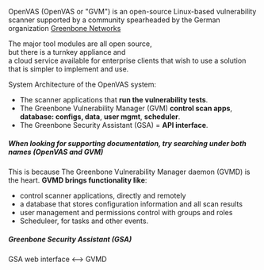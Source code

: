 OpenVAS (OpenVAS or "GVM") is an open-source Linux-based vulnerability scanner supported by a community spearheaded by the German organization [Greenbone Networks](https://www.greenbone.net/en/)

The major tool modules are all open source, \
but there is a turnkey appliance and \
a cloud service available for enterprise clients that wish to use a solution that is simpler to implement and use.

 System Architecture of the OpenVAS system:
- The scanner applications that __run the vulnerability tests__.
- The Greenbone Vulnerability Manager (GVM) __control scan apps__, __database: configs, data__, __user mgmt__, __scheduler__. 
- The Greenbone Security Assistant (GSA) = __API interface__.

##### When looking for supporting documentation, try searching under both names (OpenVAS and GVM)
This is because The Greenbone Vulnerability Manager daemon (GVMD) is the heart.
__GVMD brings functionality like__:
- control scanner applications, directly and remotely
- a database that stores configuration information and all scan results
- user management and permissions control with groups and roles
- Scheduleer, for tasks and other events.


##### Greenbone Security Assistant (GSA)
GSA web interface <--> GVMD











